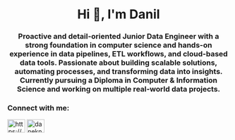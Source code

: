 <h1 align="center">Hi 👋, I'm Danil</h1>
<h3 align="center">Proactive and detail-oriented Junior Data Engineer with a strong foundation in computer science and hands-on experience in data pipelines, ETL workflows, and cloud-based data tools. Passionate about building scalable solutions, automating processes, and transforming data into insights. Currently pursuing a Diploma in Computer & Information Science and working on multiple real-world data projects.
</h3>

<h3 align="left">Connect with me:</h3>
<p align="left">
<a href="https://www.facebook.com/profile.php?id=100082922367313" target="blank"><img align="center" src="https://raw.githubusercontent.com/rahuldkjain/github-profile-readme-generator/master/src/images/icons/Social/facebook.svg" alt="https://www.facebook.com/profile.php?id=100082922367313" height="30" width="40" /></a>
<a href="https://instagram.com/daneknz" target="blank"><img align="center" src="https://raw.githubusercontent.com/rahuldkjain/github-profile-readme-generator/master/src/images/icons/Social/instagram.svg" alt="daneknz" height="30" width="40" /></a>
</p>
